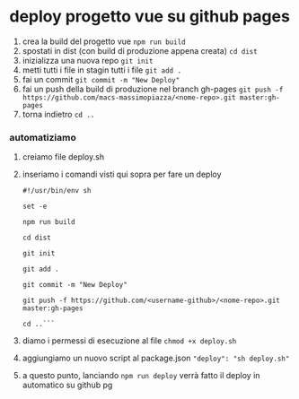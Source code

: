 # deploy progetto vue su github pages

1. crea la build del progetto vue `npm run build`
2. spostati in dist (con build di produzione appena creata) `cd dist`
2. inizializza una nuova repo `git init`
3. metti tutti i file in stagin tutti i file `git add .`
4. fai un commit `git commit -m "New Deploy"`
5. fai un push della build di produzione nel branch gh-pages `git push -f https://github.com/macs-massimopiazza/<nome-repo>.git master:gh-pages`
6. torna indietro `cd ..`

### automatiziamo

1. creiamo file deploy.sh
2. inseriamo i comandi visti qui sopra per fare un deploy

    ```
    #!/usr/bin/env sh

    set -e

    npm run build

    cd dist

    git init

    git add .

    git commit -m "New Deploy"

    git push -f https://github.com/<username-github>/<nome-repo>.git master:gh-pages

    cd ..```
2. diamo i permessi di esecuzione al file `chmod +x deploy.sh`
3. aggiungiamo un nuovo script al package.json `"deploy": "sh deploy.sh"`
4. a questo punto, lanciando `npm run deploy` verrà fatto il deploy in automatico su github pg
